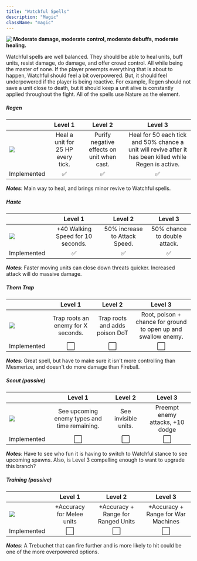 ```yaml
---
title: "Watchful Spells"
description: "Magic"
className: "magic"
---
```


<img align="left" src="/images/abilities/icon_Watchful.png?raw=true" class="unit" />**Moderate damage, moderate control, moderate debuffs, moderate healing.**

Watchful spells are well balanced. They should be able to heal units, buff units, resist damage, do damage, and offer crowd control. All while being the master of none. If the player preempts everything that is about to happen, Watchful should feel a bit overpowered. But, it should feel underpowered if the player is being reactive. For example, Regen should not save a unit close to death, but it should keep a unit alive is constantly applied throughout the fight. All of the spells use Nature as the element. 

##### Regen
|   |              Level 1             |                                Level 2                                |                               Level 3                              |
|---|:--------------------------------:|:---------------------------------------------------------------------:|:------------------------------------------------------------------:|
| ![](/images/abilities/icon_Regen.png?raw=true)  | Heal a unit for 25 HP every tick. | Purify negative effects on unit when cast. | Heal for 50 each tick and 50% chance a unit will revive after it has been killed while Regen is active. |
| Implemented | ✅ | ✅ | ✅ |

_**Notes**_: Main way to heal, and brings minor revive to Watchful spells.

##### Haste
|   |         Level 1         |           Level 2           |             Level 3             |
|---|:-----------------------:|:---------------------------:|:-------------------------------:|
| ![](/images/abilities/icon_Haste.png?raw=true)  | +40 Walking Speed for 10 seconds. | 50% increase to Attack Speed. | 50% chance to double attack. |
| Implemented | ✅ | ✅ | ✅ |

_**Notes**_: Faster moving units can close down threats quicker. Increased attack will do massive damage.

##### Thorn Trap
|   |               Level 1              |             Level 2            |                             Level 3                            |
|---|:----------------------------------:|:------------------------------:|:--------------------------------------------------------------:|
| ![](/images/abilities/icon_Trap.png?raw=true)  | Trap roots an enemy for X seconds. | Trap roots and adds poison DoT | Root, poison + chance for ground to open up and swallow enemy. |
| Implemented | ⬜ | ⬜ | ⬜ |

_**Notes**_: Great spell, but have to make sure it isn't more controlling than Mesmerize, and doesn't do more damage than Fireball.

##### Scout (passive)
|   |                    Level 1                   |        Level 2       |              Level 3             |
|---|:--------------------------------------------:|:--------------------:|:--------------------------------:|
|  ![](/images/abilities/icon_Scout.png?raw=true) | See upcoming enemy types and time remaining. | See invisible units. | Preempt enemy attacks, +10 dodge |
| Implemented | ⬜ | ⬜ | ⬜ |

_**Notes**_: Have to see who fun it is having to switch to Watchful stance to see upcoming spawns. Also, is Level 3 compelling enough to want to upgrade this branch?

##### Training (passive)
|   |          Level 1          |               Level 2              |               Level 3              |
|---|:-------------------------:|:----------------------------------:|:----------------------------------:|
| ![](/images/abilities/icon_Focus.png?raw=true)  | +Accuracy for Melee units | +Accuracy + Range for Ranged Units | +Accuracy + Range for War Machines |
| Implemented | ⬜ | ⬜ | ⬜ |

_**Notes**_: A Trebuchet that can fire further and is more likely to hit could be one of the more overpowered options.